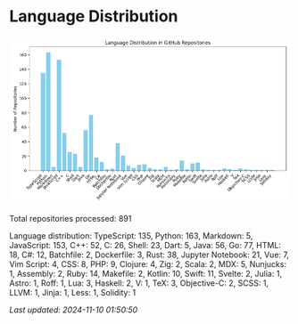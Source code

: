 # Language Distribution

![Language Distribution Chart](language_distribution_bar_chart.png)

Total repositories processed: 891

Language distribution:
TypeScript: 135, Python: 163, Markdown: 5, JavaScript: 153, C++: 52, C: 26, Shell: 23, Dart: 5, Java: 56, Go: 77, HTML: 18, C#: 12, Batchfile: 2, Dockerfile: 3, Rust: 38, Jupyter Notebook: 21, Vue: 7, Vim Script: 4, CSS: 8, PHP: 9, Clojure: 4, Zig: 2, Scala: 2, MDX: 5, Nunjucks: 1, Assembly: 2, Ruby: 14, Makefile: 2, Kotlin: 10, Swift: 11, Svelte: 2, Julia: 1, Astro: 1, Roff: 1, Lua: 3, Haskell: 2, V: 1, TeX: 3, Objective-C: 2, SCSS: 1, LLVM: 1, Jinja: 1, Less: 1, Solidity: 1


_Last updated: 2024-11-10 01:50:50_
